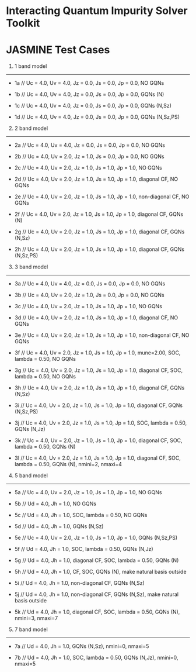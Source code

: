 Interacting Quantum Impurity Solver Toolkit
===========================================

JASMINE Test Cases 
==================

1. 1 band model
---------------

* 1a // Uc = 4.0, Uv = 4.0, Jz = 0.0, Js = 0.0, Jp = 0.0, NO GQNs 

* 1b // Uc = 4.0, Uv = 4.0, Jz = 0.0, Js = 0.0, Jp = 0.0, GQNs (N) 

* 1c // Uc = 4.0, Uv = 4.0, Jz = 0.0, Js = 0.0, Jp = 0.0, GQNs (N,Sz) 

* 1d // Uc = 4.0, Uv = 4.0, Jz = 0.0, Js = 0.0, Jp = 0.0, GQNs (N,Sz,PS) 

2. 2 band model
---------------

* 2a // Uc = 4.0, Uv = 4.0, Jz = 0.0, Js = 0.0, Jp = 0.0, NO GQNs 

* 2b // Uc = 4.0, Uv = 2.0, Jz = 1.0, Js = 0.0, Jp = 0.0, NO GQNs 

* 2c // Uc = 4.0, Uv = 2.0, Jz = 1.0, Js = 1.0, Jp = 1.0, NO GQNs 

* 2d // Uc = 4.0, Uv = 2.0, Jz = 1.0, Js = 1.0, Jp = 1.0, diagonal CF, NO GQNs 

* 2e // Uc = 4.0, Uv = 2.0, Jz = 1.0, Js = 1.0, Jp = 1.0, non-diagonal CF, NO GQNs 

* 2f // Uc = 4.0, Uv = 2.0, Jz = 1.0, Js = 1.0, Jp = 1.0, diagonal CF, GQNs (N) 

* 2g // Uc = 4.0, Uv = 2.0, Jz = 1.0, Js = 1.0, Jp = 1.0, diagonal CF, GQNs (N,Sz) 

* 2h // Uc = 4.0, Uv = 2.0, Jz = 1.0, Js = 1.0, Jp = 1.0, diagonal CF, GQNs (N,Sz,PS) 

3. 3 band model
---------------

* 3a // Uc = 4.0, Uv = 4.0, Jz = 0.0, Js = 0.0, Jp = 0.0, NO GQNs 

* 3b // Uc = 4.0, Uv = 2.0, Jz = 1.0, Js = 0.0, Jp = 0.0, NO GQNs 

* 3c // Uc = 4.0, Uv = 2.0, Jz = 1.0, Js = 1.0, Jp = 1.0, NO GQNs 

* 3d // Uc = 4.0, Uv = 2.0, Jz = 1.0, Js = 1.0, Jp = 1.0, diagonal CF, NO GQNs 

* 3e // Uc = 4.0, Uv = 2.0, Jz = 1.0, Js = 1.0, Jp = 1.0, non-diagonal CF, NO GQNs 

* 3f // Uc = 4.0, Uv = 2.0, Jz = 1.0, Js = 1.0, Jp = 1.0, mune=2.00, SOC, lambda = 0.50, NO GQNs 

* 3g // Uc = 4.0, Uv = 2.0, Jz = 1.0, Js = 1.0, Jp = 1.0, diagonal CF, SOC, lambda = 0.50, NO GQNs 

* 3h // Uc = 4.0, Uv = 2.0, Jz = 1.0, Js = 1.0, Jp = 1.0, diagonal CF, GQNs (N,Sz) 

* 3i // Uc = 4.0, Uv = 2.0, Jz = 1.0, Js = 1.0, Jp = 1.0, diagonal CF, GQNs (N,Sz,PS) 

* 3j // Uc = 4.0, Uv = 2.0, Jz = 1.0, Js = 1.0, Jp = 1.0, SOC, lambda = 0.50, GQNs (N,Jz)
 
* 3k // Uc = 4.0, Uv = 2.0, Jz = 1.0, Js = 1.0, Jp = 1.0, diagonal CF, SOC, lambda = 0.50, GQNs (N) 

* 3l // Uc = 4.0, Uv = 2.0, Jz = 1.0, Js = 1.0, Jp = 1.0, diagonal CF, SOC, lambda = 0.50, GQNs (N), nmini=2, nmaxi=4

4. 5 band model
---------------

* 5a // Uc = 4.0, Uv = 2.0, Jz = 1.0, Js = 1.0, Jp = 1.0, NO GQNs 

* 5b // Ud = 4.0, Jh = 1.0, NO GQNs 

* 5c // Ud = 4.0, Jh = 1.0, SOC, lambda = 0.50, NO GQNs 

* 5d // Ud = 4.0, Jh = 1.0, GQNs (N,Sz) 

* 5e // Uc = 4.0, Uv = 2.0, Jz = 1.0, Js = 1.0, Jp = 1.0, GQNs (N,Sz,PS)
 
* 5f // Ud = 4.0, Jh = 1.0, SOC, lambda = 0.50, GQNs (N,Jz) 

* 5g // Ud = 4.0, Jh = 1.0, diagonal CF, SOC, lambda = 0.50, GQNs (N) 

* 5h // Ud = 4.0, Jh = 1.0, CF, SOC, GQNs (N), make natural basis outside 

* 5i // Ud = 4.0, Jh = 1.0, non-diagonal CF, GQNs (N,Sz) 

* 5j // Ud = 4.0, Jh = 1.0, non-diagonal CF, GQNs (N,Sz), make natural basis outside 

* 5k // Ud = 4.0, Jh = 1.0, diagonal CF, SOC, lambda = 0.50, GQNs (N), nmini=3, nmaxi=7

5. 7 band model
---------------

* 7a // Ud = 4.0, Jh = 1.0, GQNs (N,Sz), nmini=0, nmaxi=5

* 7b // Ud = 4.0, Jh = 1.0, SOC, lambda = 0.50, GQNs (N,Jz), nmini=0, nmaxi=5
